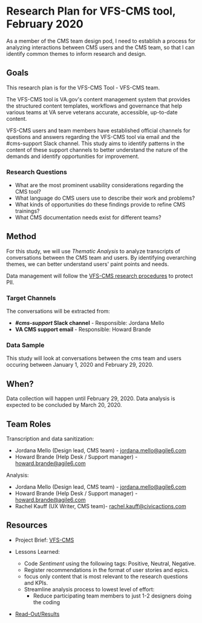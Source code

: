 # Research Plan for VFS-CMS tool, February 2020 
As a member of the CMS team design pod, I need to establish a process for analyzing interactions between CMS users and the CMS team, so that I can identify common themes to inform research and design.	

## Goals
This research plan is for the VFS-CMS Tool - VFS-CMS team.

The VFS-CMS tool is VA.gov's content management system that provides the structured content templates, workflows and governance that help various teams at VA serve veterans accurate, accessible, up-to-date content.

VFS-CMS users and team members have established official channels for questions and answers regarding the VFS-CMS tool via email and the #cms-support Slack channel. This study aims to identify patterns in the content of these support channels to better understand the nature of the demands and identify opportunities for improvement.

### Research Questions
- What are the most prominent usability considerations regarding the CMS tool?
- What language do CMS users use to describe their work and problems?
- What kinds of opportunities do these findings provide to refine CMS trainings?
- What CMS documentation needs exist for different teams?

## Method	
For this study, we will use _Thematic Analysis_ to analyze transcripts of conversations between the CMS team and users. By identifying overarching themes, we can better understand users' paint points and needs.

Data management will follow the [VFS-CMS research procedures](https://github.com/department-of-veterans-affairs/va.gov-team/tree/master/platform/cms/authoring-experience/research/research-procedures) to protect PII.

### Target Channels
The conversations will be extracted from:
* <b>_#cms-support_ Slack channel</b> - Responsible: Jordana Mello
* <b>VA CMS support email</b> - Responsible: Howard Brande

### Data Sample
This study will look at conversations between the cms team and users occuring between January 1, 2020 and February 29, 2020.

## When? 	
Data collection will happen until February 29, 2020. Data analysis is expected to be concluded by March 20, 2020.
	
## Team Roles	
Transcription and data sanitization:
* Jordana Mello (Design lead, CMS team) - jordana.mello@agile6.com
* Howard Brande (Help Desk / Support manager) - howard.brande@agile6.com

Analysis:
* Jordana Mello (Design lead, CMS team) - jordana.mello@agile6.com
* Howard Brande (Help Desk / Support manager) - howard.brande@agile6.com
* Rachel Kauff (UX Writer, CMS team)- rachel.kauff@civicactions.com

## Resources	
* Project Brief: [VFS-CMS](https://github.com/department-of-veterans-affairs/va.gov-team/tree/master/platform/cms)	
	
* Lessons Learned:
	* Code _Sentiment_ using the following tags: Positive, Neutral, Negative.
	* Register recommendations in the format of user stories and epics.
	* focus only content that is most relevant to the research questions and KPIs.
	* Streamline analysis process to lowest level of effort:
		* Reduce participating team members to just 1-2 designers doing the coding
	
* [Read-Out/Results](https://github.com/department-of-veterans-affairs/va.gov-team/blob/master/platform/cms/authoring-experience/research/support-channels-log-analysis/Log%20Analysis%20Readout%20-%20Jan_Feb%202020.pdf)	
